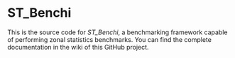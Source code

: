 # ST_Benchi

This is the source code for *ST_Benchi*, a benchmarking framework capable of performing zonal statistics benchmarks. You can find the complete documentation in the wiki of this GitHub project.